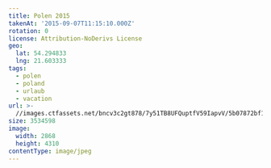 ```yaml
---
title: Polen 2015
takenAt: '2015-09-07T11:15:10.000Z'
rotation: 0
license: Attribution-NoDerivs License
geo:
  lat: 54.294833
  lng: 21.603333
tags:
  - polen
  - poland
  - urlaub
  - vacation
url: >-
  //images.ctfassets.net/bncv3c2gt878/7y51TB8UFQuptfV59IapvV/5b07872bf1e5fece778b63cab7d4f339/polen-2015_25862568861_o
size: 3534598
image:
  width: 2868
  height: 4310
contentType: image/jpeg
---
```


